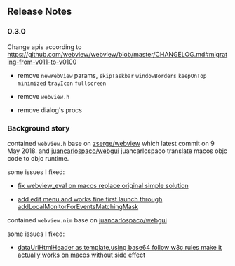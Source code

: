 ## Release Notes  
### 0.3.0

Change apis according to https://github.com/webview/webview/blob/master/CHANGELOG.md#migrating-from-v011-to-v0100

* remove `newWebView` params, `skipTaskbar` `windowBorders` `keepOnTop` `minimized` `trayIcon` `fullscreen`  

* remove `webview.h`  

* remove dialog's procs  


### Background story  

contained `webview.h` base on [zserge/webview](https://github.com/zserge/webview/tree/0.1.0) which latest commit on 9 May 2018. and [juancarlospaco/webgui](https://github.com/juancarlospaco/webgui) juancarlospaco translate macos objc code to objc runtime.  

some issues I fixed:  

* [fix webview_eval on macos replace original simple solution](https://github.com/juancarlospaco/webgui/commit/c177d73e68f21b3163217841e2e0ffd4dd991272)  

* [add edit menu and works fine first launch through addLocalMonitorForEventsMatchingMask](https://github.com/bung87/crowngui/commit/8ab16c04c50401fdc145db991eb51e0e3f522fca)

contained `webview.nim` base on [juancarlospaco/webgui](https://github.com/juancarlospaco/webgui)

some issues I fixed:  

* [dataUriHtmlHeader as template,using base64 follow w3c rules make it actually works on macos without side effect](https://github.com/juancarlospaco/webgui/commit/e48d4373e74f1eb8c0002cfb5357b924dd4655a3)
